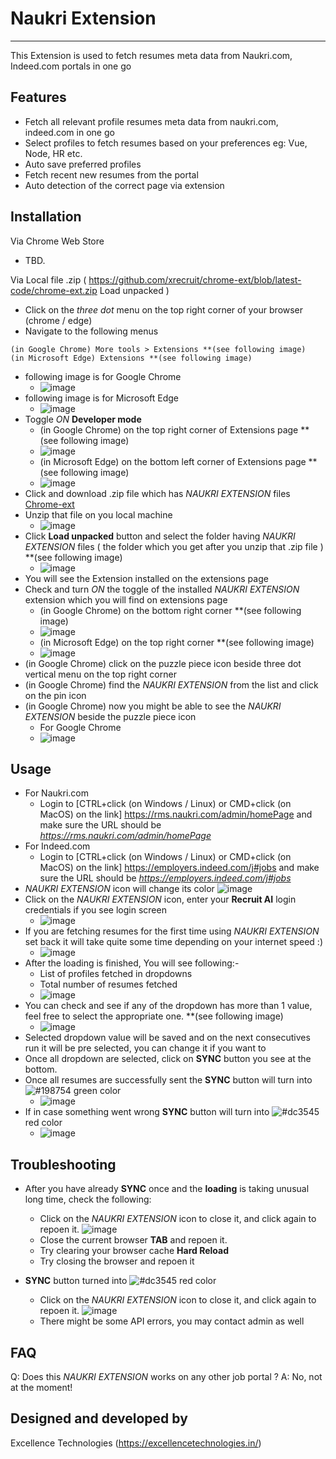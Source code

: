 # Naukri Extension
___
This Extension is used to fetch resumes meta data from Naukri.com, Indeed.com portals in one go 

## Features
- Fetch all relevant profile resumes meta data from naukri.com, indeed.com in one go
- Select profiles to fetch resumes based on your preferences eg: Vue, Node, HR etc.
- Auto save preferred profiles
- Fetch recent new resumes from the portal
- Auto detection of the correct page via extension

Installation
------------
 Via Chrome Web Store
 * TBD.
 

Via Local file .zip ( https://github.com/xrecruit/chrome-ext/blob/latest-code/chrome-ext.zip Load unpacked ) 
 * Click on the _three dot_ menu on the top right corner of your browser (chrome / edge)
 * Navigate to the following menus
 ```
 (in Google Chrome) More tools > Extensions **(see following image)
 (in Microsoft Edge) Extensions **(see following image)
 ```
 * following image is for Google Chrome
    - ![image](img/c_step1.gif)
 * following image is for Microsoft Edge
    - ![image](img/e_step1.gif)
 * Toggle _ON_ **Developer mode**
    - (in Google Chrome) on the top right corner of Extensions page **(see following image)
    - ![image](img/c_devmode.png)
    - (in Microsoft Edge) on the bottom left corner of Extensions page **(see following image)
    - ![image](img/e_devmode.png)
 * Click and download .zip file which has _NAUKRI EXTENSION_ files [Chrome-ext](chrome-ext.zip)
 * Unzip that file on you local machine
    - ![image](img/unzip.gif)
 * Click **Load unpacked** button and select the folder having _NAUKRI EXTENSION_ files ( the folder which you get after you unzip that .zip file ) **(see following image)
    - ![image](img/load_unpacked.gif)
 * You will see the Extension installed on the extensions page
 * Check and turn _ON_ the toggle of the installed _NAUKRI EXTENSION_ extension which you will find on extensions page
    - (in Google Chrome) on the bottom right corner **(see following image)
    - ![image](img/c_devmode.png)
    - (in Microsoft Edge) on the top right corner **(see following image)
    - ![image](img/e_devmode.png)
 * (in Google Chrome) click on the puzzle piece icon beside three dot vertical menu on the top right corner
 * (in Google Chrome) find the _NAUKRI EXTENSION_ from the list and click on the pin icon
 * (in Google Chrome) now you might be able to see the _NAUKRI EXTENSION_ beside the puzzle piece icon
    - For Google Chrome
    - ![image](img/pin_ext.gif)


Usage
------------
* For Naukri.com
    - Login to [CTRL+click (on Windows / Linux) or CMD+click (on MacOS) on the link] https://rms.naukri.com/admin/homePage and make sure the URL should be _https://rms.naukri.com/admin/homePage_
* For Indeed.com
    - Login to [CTRL+click (on Windows / Linux) or CMD+click (on MacOS) on the link] https://employers.indeed.com/j#jobs and make sure the URL should be _https://employers.indeed.com/j#jobs_
* _NAUKRI EXTENSION_ icon will change its color ![image](img/icon.png)
* Click on the _NAUKRI EXTENSION_ icon, enter your **Recruit AI** login credentials if you see login screen
    - ![image](img/login.gif)
* If you are fetching resumes for the first time using _NAUKRI EXTENSION_ set back it will take quite some time depending on your internet speed :)
    - ![image](img/loading.png)
* After the loading is finished, You will see following:-
    - List of profiles fetched in dropdowns
    - Total number of resumes fetched 
    - ![image](img/list.png)
* You can check and see if any of the dropdown has more than 1 value, feel free to select the appropriate one. **(see following image)
    - ![image](img/multipleVal.png) 
* Selected dropdown value will be saved and on the next consecutives run it will be pre selected, you can change it if you want to
* Once all dropdown are selected, click on **SYNC** button you see at the bottom.
* Once all resumes are successfully sent the **SYNC** button will turn into ![#198754](https://via.placeholder.com/15/198754/000000?text=+) green color
    - ![image](img/success.png)
* If in case something went wrong **SYNC** button will turn into ![#dc3545](https://via.placeholder.com/15/dc3545/000000?text=+) red color
    - ![image](img/danger.png)


Troubleshooting
------------
 * After you have already **SYNC** once and the **loading** is taking unusual long time, check the following:
   - Click on the _NAUKRI EXTENSION_ icon to close it, and click again to repoen it. ![image](img/icon.png)
   - Close the current browser **TAB** and repoen it.
   - Try clearing your browser cache **Hard Reload**
   - Try closing the browser and repoen it

  * **SYNC** button turned into ![#dc3545](https://via.placeholder.com/15/dc3545/000000?text=+) red color
    - Click on the _NAUKRI EXTENSION_ icon to close it, and click again to repoen it. ![image](img/icon.png)
    - There might be some API errors, you may contact admin as well

FAQ
---

Q: Does this _NAUKRI EXTENSION_ works on any other job portal ?
A: No, not at the moment!


## Designed and developed by
Excellence Technologies (https://excellencetechnologies.in/)
